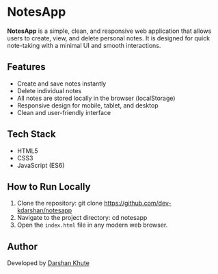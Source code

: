 # NotesApp

**NotesApp** is a simple, clean, and responsive web application that allows users to create, view, and delete personal notes. It is designed for quick note-taking with a minimal UI and smooth interactions.


## Features

- Create and save notes instantly
- Delete individual notes
- All notes are stored locally in the browser (localStorage)
- Responsive design for mobile, tablet, and desktop
- Clean and user-friendly interface

## Tech Stack

- HTML5  
- CSS3  
- JavaScript (ES6)

## How to Run Locally

1. Clone the repository:
git clone https://github.com/dev-kdarshan/notesapp
2. Navigate to the project directory:
cd notesapp
3. Open the `index.html` file in any modern web browser.

## Author

Developed by [Darshan Khute](https://github.com/dev-kdarshan)

